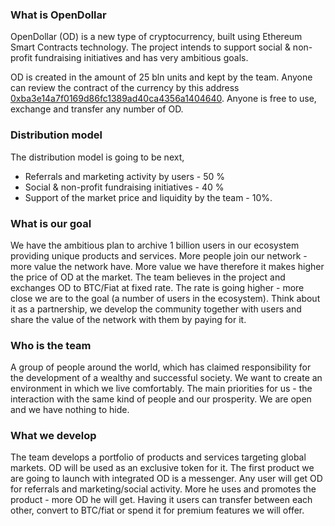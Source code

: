 ### What is OpenDollar

OpenDollar (OD) is a new type of cryptocurrency, built using Ethereum Smart Contracts technology. The project intends to support social & non-profit fundraising initiatives and has very ambitious goals.

OD is created in the amount of 25 bln units and kept by the team. Anyone can review the contract of the currency by this address [0xba3e14a7f0169d86fc1389ad40ca4356a1404640](https://etherscan.io/address/0xba3e14a7f0169d86fc1389ad40ca4356a1404640). Anyone is free to use, exchange and transfer any number of OD.

### Distribution model

The distribution model is going to be next,
- Referrals and marketing activity by users - 50 %
- Social & non-profit fundraising initiatives - 40 %
- Support of the market price and liquidity by the team - 10%.

### What is our goal

We have the ambitious plan to archive 1 billion users in our ecosystem providing unique products and services. More people join our network - more value the network have. More value we have therefore it makes higher the price of OD at the market. The team believes in the project and exchanges OD to BTC/Fiat at fixed rate. The rate is going higher - more close we are to the goal (a number of users in the ecosystem). Think about it as a partnership, we develop the community together with users and share the value of the network with them by paying for it.

### Who is the team

A group of people around the world, which has claimed responsibility for the development of a wealthy and successful society. We want to create an environment in which we live comfortably. The main priorities for us - the interaction with the same kind of people and our prosperity. We are open and we have nothing to hide.

### What we develop

The team develops a portfolio of products and services targeting global markets. OD will be used as an exclusive token for it. The first product we are going to launch with integrated OD is a messenger. Any user will get OD for referrals and marketing/social activity. More he uses and promotes the product - more OD he will get. Having it users can transfer between each other, convert to BTC/fiat or spend it for premium features we will offer.
